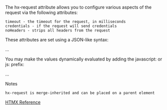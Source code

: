 The hx-request attribute allows you to configure various aspects of the request via the following attributes:

    timeout - the timeout for the request, in milliseconds
    credentials - if the request will send credentials
    noHeaders - strips all headers from the request

These attributes are set using a JSON-like syntax:

<div ... hx-request='\"timeout\":100'>
  ...
</div>

You may make the values dynamically evaluated by adding the javascript: or js: prefix:

<div ... hx-request='js: timeout:getTimeoutSetting() '>
  ...
</div>

Notes

    hx-request is merge-inherited and can be placed on a parent element


[HTMX Reference](https://htmx.org/attributes/hx-request/)
